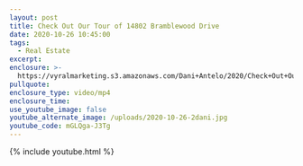 ```yaml
---
layout: post
title: Check Out Our Tour of 14802 Bramblewood Drive
date: 2020-10-26 10:45:00
tags:
  - Real Estate
excerpt:
enclosure: >-
  https://vyralmarketing.s3.amazonaws.com/Dani+Antelo/2020/Check+Out+Our+Tour+of+14802+Bramblewood+Drive.mp4
pullquote:
enclosure_type: video/mp4
enclosure_time:
use_youtube_image: false
youtube_alternate_image: /uploads/2020-10-26-2dani.jpg
youtube_code: mGLQga-J3Tg
---
```


{% include youtube.html %}

&nbsp;